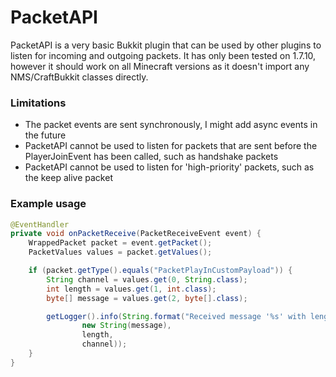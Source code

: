 # PacketAPI
PacketAPI is a very basic Bukkit plugin that can be used by other plugins to listen for incoming and outgoing packets. It has only been tested on 1.7.10, however it should work on all Minecraft versions as it doesn't import any NMS/CraftBukkit classes directly.

### Limitations
- The packet events are sent synchronously, I might add async events in the future
- PacketAPI cannot be used to listen for packets that are sent before the PlayerJoinEvent has been called, such as handshake packets
- PacketAPI cannot be used to listen for 'high-priority' packets, such as the keep alive packet

### Example usage
```java
@EventHandler
private void onPacketReceive(PacketReceiveEvent event) {
    WrappedPacket packet = event.getPacket();
    PacketValues values = packet.getValues();

    if (packet.getType().equals("PacketPlayInCustomPayload")) {
        String channel = values.get(0, String.class);
        int length = values.get(1, int.class);
        byte[] message = values.get(2, byte[].class);

        getLogger().info(String.format("Received message '%s' with length %d on channel %s!",
                new String(message),
                length,
                channel));
    }
}
```
